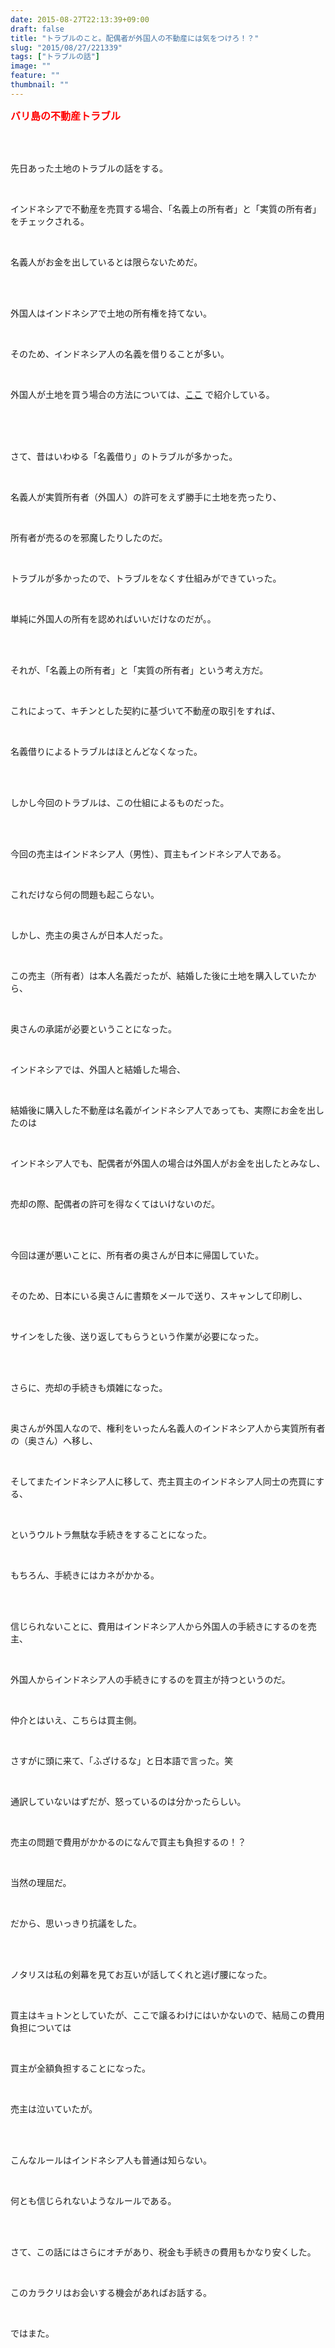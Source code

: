 ```yaml
---
date: 2015-08-27T22:13:39+09:00
draft: false
title: "トラブルのこと。配偶者が外国人の不動産には気をつけろ！？"
slug: "2015/08/27/221339"
tags: ["トラブルの話"]
image: ""
feature: ""
thumbnail: ""
---
```

<p><font color="#ff0000" size="3"><strong>バリ島の不動産トラブル</strong></font></p><br/><br/><p>先日あった土地のトラブルの話をする。</p><br/><p>インドネシアで不動産を売買する場合、「名義上の所有者」と「実質の所有者」をチェックされる。</p><br/><p>名義人がお金を出しているとは限らないためだ。</p><br/><br/><p>外国人はインドネシアで土地の所有権を持てない。</p><br/><p>そのため、インドネシア人の名義を借りることが多い。</p><br/><p>外国人が土地を買う場合の方法については、<a href="http://ameblo.jp/baliclub/entry-12063533260.html" target="_blank">ここ</a> で紹介している。</p><br/><br/><br/><p>さて、昔はいわゆる「名義借り」のトラブルが多かった。</p><br/><p>名義人が実質所有者（外国人）の許可をえず勝手に土地を売ったり、</p><br/><p>所有者が売るのを邪魔したりしたのだ。</p><br/><p>トラブルが多かったので、トラブルをなくす仕組みができていった。</p><br/><p>単純に外国人の所有を認めればいいだけなのだが。。</p><br/><br/><p>それが、「名義上の所有者」と「実質の所有者」という考え方だ。</p><br/><p>これによって、キチンとした契約に基づいて不動産の取引をすれば、</p><br/><p>名義借りによるトラブルはほとんどなくなった。</p><br/><br/><p>しかし今回のトラブルは、この仕組によるものだった。</p><br/><br/><p>今回の売主はインドネシア人（男性）、買主もインドネシア人である。</p><br/><p>これだけなら何の問題も起こらない。</p><br/><p>しかし、売主の奥さんが日本人だった。</p><br/><p>この売主（所有者）は本人名義だったが、結婚した後に土地を購入していたから、</p><br/><p>奥さんの承諾が必要ということになった。</p><br/><p>インドネシアでは、外国人と結婚した場合、</p><br/><p>結婚後に購入した不動産は名義がインドネシア人であっても、実際にお金を出したのは</p><br/><p>インドネシア人でも、配偶者が外国人の場合は外国人がお金を出したとみなし、</p><br/><p>売却の際、配偶者の許可を得なくてはいけないのだ。</p><br/><br/><p>今回は運が悪いことに、所有者の奥さんが日本に帰国していた。</p><br/><p>そのため、日本にいる奥さんに書類をメールで送り、スキャンして印刷し、</p><br/><p>サインをした後、送り返してもらうという作業が必要になった。</p><br/><br/><p>さらに、売却の手続きも煩雑になった。</p><br/><p>奥さんが外国人なので、権利をいったん名義人のインドネシア人から実質所有者の（奥さん）へ移し、</p><br/><p>そしてまたインドネシア人に移して、売主買主のインドネシア人同士の売買にする、</p><br/><p>というウルトラ無駄な手続きをすることになった。</p><br/><p>もちろん、手続きにはカネがかかる。</p><br/><br/><p>信じられないことに、費用はインドネシア人から外国人の手続きにするのを売主、</p><br/><p>外国人からインドネシア人の手続きにするのを買主が持つというのだ。</p><br/><p>仲介とはいえ、こちらは買主側。</p><br/><p>さすがに頭に来て、「ふざけるな」と日本語で言った。笑</p><br/><p>通訳していないはずだが、怒っているのは分かったらしい。</p><br/><p>売主の問題で費用がかかるのになんで買主も負担するの！？</p><br/><p>当然の理屈だ。</p><br/><p>だから、思いっきり抗議をした。</p><br/><br/><p>ノタリスは私の剣幕を見てお互いが話してくれと逃げ腰になった。</p><br/><p>買主はキョトンとしていたが、ここで譲るわけにはいかないので、結局この費用負担については</p><br/><p>買主が全額負担することになった。</p><br/><p>売主は泣いていたが。</p><br/><br/><p>こんなルールはインドネシア人も普通は知らない。</p><br/><p>何とも信じられないようなルールである。</p><br/><br/><p>さて、この話にはさらにオチがあり、税金も手続きの費用もかなり安くした。</p><br/><p>このカラクリはお会いする機会があればお話する。</p><br/><p>ではまた。</p><br/><br/><br/><p><br/></p><br/><br/>

